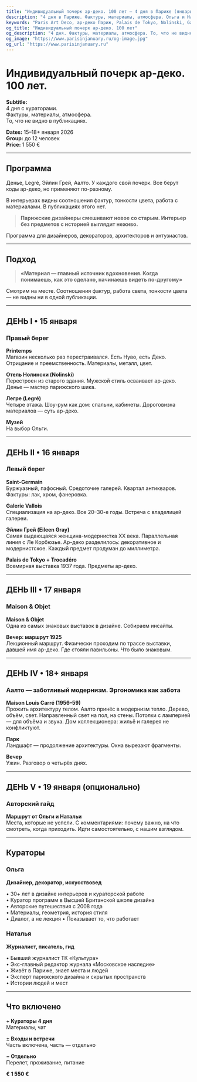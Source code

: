 ```yaml
---
title: "Индивидуальный почерк ар-деко. 100 лет — 4 дня в Париже (январь 2026)"
description: "4 дня в Париже. Фактуры, материалы, атмосфера. Ольга и Наталья. Галереи, отели, шоу-румы. Малые группы."
keywords: "Paris Art Deco, ар-деко Париж, Palais de Tokyo, Nolinski, Galerie Vallois, Maison Louis Carré"
og_title: "Индивидуальный почерк ар-деко. 100 лет"
og_description: "4 дня. Фактуры, материалы, атмосфера. То, что не видно в публикациях."
og_image: "https://www.parisinjanuary.ru/og-image.jpg"
og_url: "https://www.parisinjanuary.ru"
---
```


# Индивидуальный почерк ар-деко. <span class="hero-accent">100 лет</span>.

**Subtitle:**  
4&nbsp;дня с&nbsp;кураторами.  
Фактуры, материалы, атмосфера.  
То, что не&nbsp;видно в&nbsp;публикациях.

**Dates:** 15–18+&nbsp;января 2026  
**Group:** до&nbsp;12&nbsp;человек  
**Price:** 1&nbsp;550&nbsp;€

---

## Программа

Денье, Legré, Эйлин Грей, Аалто. У каждого свой почерк. Все берут коды ар-деко, но применяют по-разному.

В интерьерах видны соотношения фактур, тонкости цвета, работа с материалами. В публикациях этого нет.

> **Парижские дизайнеры смешивают новое со старым. Интерьер без предметов с историей выглядит неживо.**

Программа для дизайнеров, декораторов, архитекторов и энтузиастов.

---

## Подход

> **«Материал — главный источник вдохновения. Когда понимаешь, как это сделано, начинаешь видеть по-другому»**

Смотрим на месте. Соотношения фактур, работа света, тонкости цвета — не видны ни в одной публикации.

---

## ДЕНЬ I • 15 января
### Правый берег

**Printemps**  
Магазин несколько раз перестраивался. Есть Нуво, есть Деко. Отрицание и преемственность. Материалы, металл, цвет.

**Отель Нолински (Nolinski)**  
Перестроен из старого здания. Мужской стиль осваивает ар-деко. Денье — мастер парижского шика.

**Легре (Legré)**  
Четыре этажа. Шоу-рум как дом: спальни, кабинеты. Дороговизна материалов — суть ар-деко.

**Музей**  
На выбор Ольги.

---

## ДЕНЬ II • 16 января
### Левый берег

**Saint-Germain**  
Буржуазный, пафосный. Средоточие галерей. Квартал антикваров. Фактуры: лак, хром, фанеровка.

**Galerie Vallois**  
Специализация на ар-деко. Все 20–30-е годы. Встреча с владелицей галереи.

**Эйлин Грей (Eileen Gray)**  
Самая выдающаяся женщина-модернистка XX века. Параллельная линия с Ле Корбюзье. Ар-деко разделилось: декоративное и модернистское. Каждый предмет продуман до миллиметра.

**Palais de Tokyo + Trocadéro**  
Всемирная выставка 1937 года. Предметы ар-деко.

---

## ДЕНЬ III • 17 января
### Maison & Objet

**Maison & Objet**  
Одна из самых знаковых выставок в дизайне. Собираем инсайты.

**Вечер: маршрут 1925**  
Лекционный маршрут. Физически проходим по трассе выставки, давшей имя ар-деко. Где стояли павильоны. Что было знаковым.

---

## ДЕНЬ IV • 18+ января
### Аалто — заботливый модернизм. Эргономика как забота

**Maison Louis Carré (1956–59)**  
Прожить архитектуру телом. Аалто принёс в модернизм тепло. Дерево, объём, свет. Направленный свет на пол, на стены. Потолки с ламперией — для объёма и звука. Дом коллекционера: жильё и галерея не конфликтуют.

**Парк**  
Ландшафт — продолжение архитектуры. Окна вырезают фрагменты.

**Вечер**  
Ужин. Разговор о четырёх днях.

---

## ДЕНЬ V • 19 января (опционально)
### Авторский гайд

**Маршрут от Ольги и Натальи**  
Места, которые не успели. С комментариями: почему важно, на что смотреть, когда приходить. Идти самостоятельно, с нашим взглядом.

---

## Кураторы

### Ольга
**Дизайнер, декоратор, искусствовед**

• 30+ лет в дизайне интерьеров и кураторской работе  
• Куратор программ в Высшей Британской школе дизайна  
• Авторские путешествия с 2008 года  
• Материалы, геометрия, история стиля  
• Диалог, а не лекция
• Показывает то, что работает

### Наталья
**Журналист, писатель, гид**

• Бывший журналист ТК «Культура»  
• Экс-главный редактор журнала «Московское наследие»  
• Живёт в Париже, знает места и людей  
• Эксперт парижского дизайна и скрытых пространств  
• Истории людей и мест

---

## Что включено

**+ Кураторы 4 дня**  
Материалы, чат

**± Входы и встречи**  
Часть включена, часть&nbsp;— отдельно

**− Отдельно**  
Перелет, проживание, питание

**€ 1 550 €**

